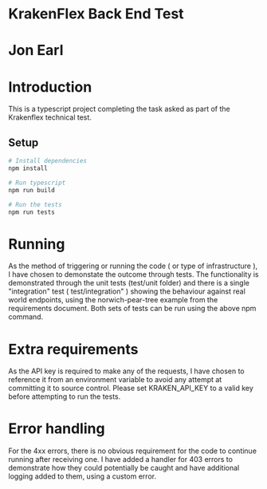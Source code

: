 # KrakenFlex Back End Test

# Jon Earl

# Introduction

This is a typescript project completing the task asked as part of the Krakenflex technical test.

## Setup

```sh
# Install dependencies
npm install

# Run typescript
npm run build

# Run the tests
npm run tests
```

# Running

As the method of triggering or running the code ( or type of infrastructure ), I have chosen to demonstate the outcome through tests. The functionality is demonstrated through the unit tests (test/unit folder) and there is a single "integration" test ( test/integration" ) showing the behaviour against real world endpoints, using the norwich-pear-tree example from the requirements document. Both sets of tests can be run using the above npm command.

# Extra requirements

As the API key is required to make any of the requests, I have chosen to reference it from an environment variable to avoid any attempt at committing it to source control. Please set KRAKEN_API_KEY to a valid key before attempting to run the tests.

# Error handling

For the 4xx errors, there is no obvious requirement for the code to continue running after receiving one. I have added a handler for 403 errors to demonstrate how they could potentially be caught and have additional logging added to them, using a custom error.
